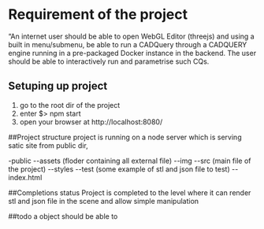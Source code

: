 # Requirement of the project
“An internet user should be able to open WebGL Editor (threejs) and using a built in menu/submenu, be able to run a CADQuery through  a CADQUERY engine running in a pre-packaged Docker instance in the backend. The user should be able to interactively run and parametrise such CQs. 

## Setuping up project

1. go to the root dir of the project
2. enter
   $> npm start
3. open your browser at http://localhost:8080/

##Project structure
project is running on a node server which is serving satic site from public dir,

-public
--assets (floder containing all external file)
--img
--src (main file of the project)
--styles
--test (some example of stl and json file to test)
--index.html

##Completions status
Project is completed to the level where it can render stl and json file in the scene and allow simple manipulation

##todo
a object should be able to 
